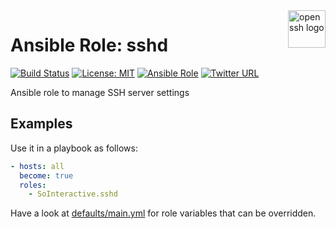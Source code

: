 <a href="https://www.openssh.com/">
    <img src="https://upload.wikimedia.org/wikipedia/en/6/65/OpenSSH_logo.png" alt="openssh logo" title="openssh" align="right" height="60" />
</a>

Ansible Role: sshd
==================

[![Build Status](https://ci.devops.sosoftware.pl/buildStatus/icon?job=SoInteractive/sshd/master)](https://ci.devops.sosoftware.pl/blue/organizations/jenkins/SoInteractive%2Fsshd/activity) [![License: MIT](https://img.shields.io/badge/license-MIT%20License-brightgreen.svg)](https://opensource.org/licenses/MIT) [![Ansible Role](https://img.shields.io/ansible/role/18224.svg)](https://galaxy.ansible.com/SoInteractive/sshd/) [![Twitter URL](https://img.shields.io/twitter/follow/sointeractive.svg?style=social&label=Follow%20%40SoInteractive)](https://twitter.com/sointeractive)

Ansible role to manage SSH server settings

Examples
--------

Use it in a playbook as follows:
```yaml
- hosts: all
  become: true
  roles:
    - SoInteractive.sshd
```

Have a look at [defaults/main.yml](defaults/main.yml) for role variables that can be overridden.
